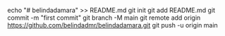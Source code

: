 echo "# belindadamara" >> README.md
git init
git add README.md
git commit -m "first commit"
git branch -M main
git remote add origin https://github.com/belindadmr/belindadamara.git
git push -u origin main
